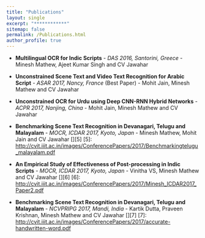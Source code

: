 ```yaml
---
title: "Publications"
layout: single
excerpt: "************"
sitemap: false
permalink: /Publications.html
author_profile: true
---
```


- **Multilingual OCR for Indic Scripts** - *DAS 2016, Santorini, Greece* -  Minesh Mathew, Ajeet Kumar Singh and CV Jawahar
[<i class="fa fa-file-pdf-o" aria-hidden="true"></i>][1]  [<i class="fa fa-cube" aria-hidden="true"></i>][2]

[1]: https://cvit.iiit.ac.in/images/ConferencePapers/2016/MultiLingualOCRforIndicScripts.pdf
[2]: http://ocr.iiit.ac.in/Hindi100.html


- **Unconstrained Scene Text and Video Text Recognition for Arabic Script** - *ASAR 2017, Nancy, France* (Best Paper) -  Mohit Jain, Minesh Mathew and  CV Jawahar
[<i class="fa fa-paper-plane" aria-hidden="true"></i>][3]

[3]: http://cvit.iiit.ac.in/research/projects/cvit-projects/arabic-text-recognition

- **Unconstrained OCR for Urdu using Deep CNN-RNN Hybrid Networks** -  *ACPR 2017, Nanjing, China* -  Mohit Jain, Minesh Mathew and CV Jawahar 
[<i class="fa fa-paper-plane" aria-hidden="true"></i>][4]

[4]: http://cvit.iiit.ac.in/research/projects/cvit-projects/iiit-urdu-ocr

- **Benchmarking Scene Text Recognition in Devanagari, Telugu and Malayalam** -  *MOCR, ICDAR 2017, Kyoto, Japan* -  Minesh Mathew, Mohit Jain and CV Jawahar
[<i class="fa fa-file-pdf-o" aria-hidden="true"></i>][5]
[5]: http://cvit.iiit.ac.in/images/ConferencePapers/2017/Benchmarkingtelugu_malayalam.pdf


- **An Empirical Study of Effectiveness of Post-processing in Indic Scripts** -  *MOCR, ICDAR 2017, Kyoto, Japan* - Vinitha VS,  Minesh Mathew and  CV Jawahar
[<i class="fa fa-file-pdf-o" aria-hidden="true"></i>][6]
[6]: http://cvit.iiit.ac.in/images/ConferencePapers/2017/Minesh_ICDAR2017_Paper2.pdf

- **Benchmarking Scene Text Recognition in Devanagari, Telugu and Malayalam** -  *NCVPRIPG 2017, Mandi, India* -  Kartik Dutta, Praveen Krishnan, Minesh Mathew and  CV Jawahar
[<i class="fa fa-file-pdf-o" aria-hidden="true"></i>][7]
[7]: http://cvit.iiit.ac.in/images/ConferencePapers/2017/accurate-handwritten-word.pdf



